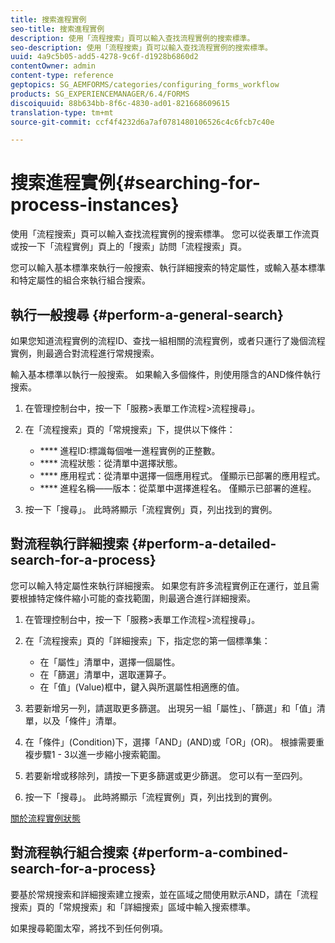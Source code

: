 ```yaml
---
title: 搜索進程實例
seo-title: 搜索進程實例
description: 使用「流程搜索」頁可以輸入查找流程實例的搜索標準。
seo-description: 使用「流程搜索」頁可以輸入查找流程實例的搜索標準。
uuid: 4a9c5b05-add5-4278-9c6f-d1928b6860d2
contentOwner: admin
content-type: reference
geptopics: SG_AEMFORMS/categories/configuring_forms_workflow
products: SG_EXPERIENCEMANAGER/6.4/FORMS
discoiquuid: 88b634bb-8f6c-4830-ad01-821668609615
translation-type: tm+mt
source-git-commit: ccf4f4232d6a7af0781480106526c4c6fcb7c40e

---
```



# 搜索進程實例{#searching-for-process-instances}

使用「流程搜索」頁可以輸入查找流程實例的搜索標準。 您可以從表單工作流頁或按一下「流程實例」頁上的「搜索」訪問「流程搜索」頁。

您可以輸入基本標準來執行一般搜索、執行詳細搜索的特定屬性，或輸入基本標準和特定屬性的組合來執行組合搜索。

## 執行一般搜尋 {#perform-a-general-search}

如果您知道流程實例的流程ID、查找一組相關的流程實例，或者只運行了幾個流程實例，則最適合對流程進行常規搜索。

輸入基本標準以執行一般搜索。 如果輸入多個條件，則使用隱含的AND條件執行搜索。

1. 在管理控制台中，按一下「服務>表單工作流程>流程搜尋」。
1. 在「流程搜索」頁的「常規搜索」下，提供以下條件：

   * **** 進程ID:標識每個唯一進程實例的正整數。
   * **** 流程狀態：從清單中選擇狀態。
   * **** 應用程式：從清單中選擇一個應用程式。 僅顯示已部署的應用程式。
   * **** 進程名稱——版本：從菜單中選擇進程名。 僅顯示已部署的進程。

1. 按一下「搜尋」。 此時將顯示「流程實例」頁，列出找到的實例。

## 對流程執行詳細搜索 {#perform-a-detailed-search-for-a-process}

您可以輸入特定屬性來執行詳細搜索。 如果您有許多流程實例正在運行，並且需要根據特定條件縮小可能的查找範圍，則最適合進行詳細搜索。

1. 在管理控制台中，按一下「服務>表單工作流程>流程搜尋」。
1. 在「流程搜索」頁的「詳細搜索」下，指定您的第一個標準集：

   * 在「屬性」清單中，選擇一個屬性。
   * 在「篩選」清單中，選取運算子。
   * 在「值」(Value)框中，鍵入與所選屬性相適應的值。

1. 若要新增另一列，請選取更多篩選。 出現另一組「屬性」、「篩選」和「值」清單，以及「條件」清單。
1. 在「條件」(Condition)下，選擇「AND」(AND)或「OR」(OR)。 根據需要重複步驟1 - 3以進一步縮小搜索範圍。
1. 若要新增或移除列，請按一下更多篩選或更少篩選。 您可以有一至四列。
1. 按一下「搜尋」。 此時將顯示「流程實例」頁，列出找到的實例。

[關於流程實例狀態](/help/forms/using/admin-help/processes.md#about-process-instance-statuses)

## 對流程執行組合搜索 {#perform-a-combined-search-for-a-process}

要基於常規搜索和詳細搜索建立搜索，並在區域之間使用默示AND，請在「流程搜索」頁的「常規搜索」和「詳細搜索」區域中輸入搜索標準。

如果搜尋範圍太窄，將找不到任何例項。

